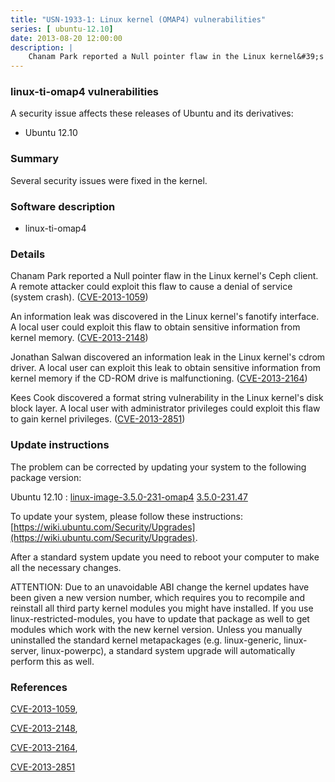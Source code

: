 ```yaml
---
title: "USN-1933-1: Linux kernel (OMAP4) vulnerabilities"
series: [ ubuntu-12.10]
date: 2013-08-20 12:00:00
description: |
    Chanam Park reported a Null pointer flaw in the Linux kernel&#39;s Ceph client. A remote attacker could exploit this flaw to cause a denial of service (system crash). ([CVE-2013-1059](http://people.ubuntu.com/~ubuntu-security/cve/CVE-2013-1059))
--- 
```

 
### linux-ti-omap4 vulnerabilities

A security issue affects these releases of Ubuntu and its derivatives:

* Ubuntu 12.10

### Summary

Several security issues were fixed in the kernel. 

### Software description

* linux-ti-omap4 

### Details

Chanam Park reported a Null pointer flaw in the Linux kernel&#39;s Ceph client. A remote attacker could exploit this flaw to cause a denial of service (system crash). ([CVE-2013-1059](http://people.ubuntu.com/~ubuntu-security/cve/CVE-2013-1059))

An information leak was discovered in the Linux kernel&#39;s fanotify interface. A local user could exploit this flaw to obtain sensitive information from kernel memory. ([CVE-2013-2148](http://people.ubuntu.com/~ubuntu-security/cve/CVE-2013-2148))

Jonathan Salwan discovered an information leak in the Linux kernel&#39;s cdrom driver. A local user can exploit this leak to obtain sensitive information from kernel memory if the CD-ROM drive is malfunctioning. ([CVE-2013-2164](http://people.ubuntu.com/~ubuntu-security/cve/CVE-2013-2164))

Kees Cook discovered a format string vulnerability in the Linux kernel&#39;s disk block layer. A local user with administrator privileges could exploit this flaw to gain kernel privileges. ([CVE-2013-2851](http://people.ubuntu.com/~ubuntu-security/cve/CVE-2013-2851)) 

### Update instructions

The problem can be corrected by updating your system to the following package version:

Ubuntu 12.10
 : [linux-image-3.5.0-231-omap4](https://launchpad.net/ubuntu/+source/linux-ti-omap4) <span> [3.5.0-231.47](https://launchpad.net/ubuntu/+source/linux-ti-omap4/3.5.0-231.47) </span> 

To update your system, please follow these instructions: [https://wiki.ubuntu.com/Security/Upgrades](https://wiki.ubuntu.com/Security/Upgrades).

After a standard system update you need to reboot your computer to make all the necessary changes.

ATTENTION: Due to an unavoidable ABI change the kernel updates have been given a new version number, which requires you to recompile and reinstall all third party kernel modules you might have installed. If you use linux-restricted-modules, you have to update that package as well to get modules which work with the new kernel version. Unless you manually uninstalled the standard kernel metapackages (e.g. linux-generic, linux-server, linux-powerpc), a standard system upgrade will automatically perform this as well. 

### References

 [CVE-2013-1059](http://people.ubuntu.com/~ubuntu-security/cve/CVE-2013-1059), 

 [CVE-2013-2148](http://people.ubuntu.com/~ubuntu-security/cve/CVE-2013-2148), 

 [CVE-2013-2164](http://people.ubuntu.com/~ubuntu-security/cve/CVE-2013-2164), 

 [CVE-2013-2851](http://people.ubuntu.com/~ubuntu-security/cve/CVE-2013-2851)
 

